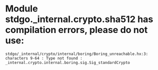 # Module stdgo._internal.crypto.sha512 has compilation errors, please do not use:
```
stdgo/_internal/crypto/internal/boring/Boring_unreachable.hx:3: characters 9-64 : Type not found : _internal.crypto.internal.boring.sig.Sig_standardCrypto

```

